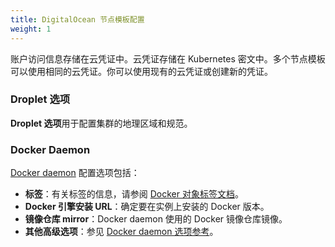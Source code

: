 ```yaml
---
title: DigitalOcean 节点模板配置
weight: 1
---
```


账户访问信息存储在云凭证中。云凭证存储在 Kubernetes 密文中。多个节点模板可以使用相同的云凭证。你可以使用现有的云凭证或创建新的凭证。

### Droplet 选项

**Droplet 选项**用于配置集群的地理区域和规范。

### Docker Daemon

[Docker daemon](https://docs.docker.com/engine/docker-overview/#the-docker-daemon) 配置选项包括：

- **标签**：有关标签的信息，请参阅 [Docker 对象标签文档](https://docs.docker.com/config/labels-custom-metadata/)。
- **Docker 引擎安装 URL**：确定要在实例上安装的 Docker 版本。
- **镜像仓库 mirror**：Docker daemon 使用的 Docker 镜像仓库镜像。
- **其他高级选项**：参见 [Docker daemon 选项参考](https://docs.docker.com/engine/reference/commandline/dockerd/)。
